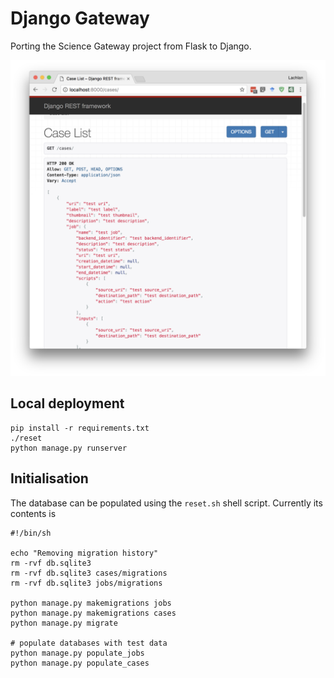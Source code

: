 # Django Gateway

Porting the Science Gateway project from Flask to Django.



![](media/browser.png)



## Local deployment

```
pip install -r requirements.txt
./reset
python manage.py runserver
```



## Initialisation

The database can be populated using the `reset.sh` shell script. Currently its contents is

```shell
#!/bin/sh

echo "Removing migration history"
rm -rvf db.sqlite3 
rm -rvf db.sqlite3 cases/migrations
rm -rvf db.sqlite3 jobs/migrations

python manage.py makemigrations jobs
python manage.py makemigrations cases
python manage.py migrate

# populate databases with test data
python manage.py populate_jobs
python manage.py populate_cases
```

